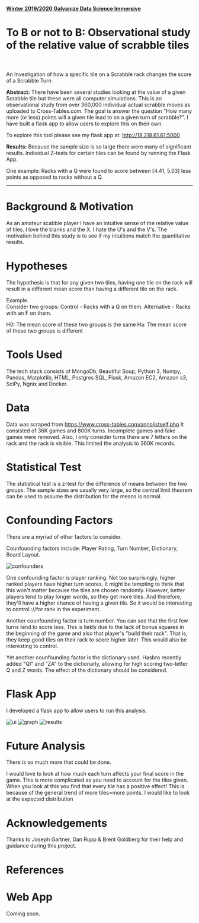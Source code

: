 

[__Winter 2019/2020 Galvanize Data Science Immersive__](https://www.galvanize.com/austin)

# To B or not to B: Observational study of the relative value of scrabble tiles
<br><br>
An Investigation of how a specific tile on a Scrabble rack changes the score of a Scrabble Turn

__Abstract:__
There have been several studies looking at the value of a given Scrabble tile but these were all computer simulations.  This is an observational study from over 360,000 individual actual scrabble moves as uploaded to Cross-Tables.com.  The goal is answer the question "How many more (or less) points will a given tile lead to on a given turn of scrabble?".  I have built a flask app to allow users to explore this on their own.

To explore this tool please see my flask app at: http://18.218.61.61:5000


__Results:__
Because the sample size is so large there were many of significant results.  Individual Z-tests for certain tiles can be found by running the Flask App.  

One example:  Racks with a Q were found to score between [4.41, 5.03] less points as opposed to racks without a Q.

---

# Background & Motivation
As an amateur scabble player I have an intuitive sense of the relative value of tiles.  I love the blanks and the X.  I hate the U's and the V's.   The motivation behind this study is to see if my intuitions match the quantitative results.


# Hypotheses

The hypothesis is that for any given two tiles, having one tile on the rack will result in a different mean score than having a different tile on the rack.

Example.  
Consider two groups:  Control - Racks with a Q on them.   Alternative - Racks with an F on them.

H0:  The mean score of these two groups is the same
Ha:  The mean score of these two groups is different

# Tools Used
The tech stack consists of MongoDb, Beautiful Soup, Python 3, Numpy, Pandas, Matplotlib, HTML, Postgres SQL, Flask, Amazon EC2, Amazon s3, SciPy, Ngnix and Docker.

# Data

Data was scraped from https://www.cross-tables.com/annolistself.php  It consisted of 36K games and 800K turns.  Incomplete games and fake games were removed.  Also, I only consider turns there are 7 letters on the rack and the rack is visible.  This limited the analysis to 360K records.

# Statistical Test

The statistical test is a z-test for the difference of means between the two groups.  The sample sizes are usually very large, so the central limit theorem can be used to assume the distribution for the means is normal.

# Confounding Factors

There are a myriad of other factors to consider.  

Counfounding factors include: Player Rating, Turn Number, Dictionary, Board Layout.

![confounders](https://github.com/pkgalea/scrabble/blob/master/images/confounders.png)

One confounding factor is player ranking.  Not too surprisingly, higher ranked players have higher turn scores.  It might be tempting to think that this won't matter because the tiles are chosen randomly.  However, better players tend to play longer words, so they get more tiles.  And therefore, they'll have a higher chance of having a given tile.  So it would be interesting to control ://for rank in the experiment.

Another counfounding factor is turn number.  You can see that the first few turns tend to score less.  This is liekly due to the lack of bonus squares in the beginning of the game and also that player's "build their rack".  That is, they keep good tiles on their rack to score higher later.  This would also be interesting to control.

Yet another counfounding factor is the dictionary used.  Hasbro recently added "QI" and "ZA" to the dictionarly, allowing for high scoring two-letter Q and Z words.  The effect of the dictionary should be considered.

# Flask App

I developed a flask app to allow users to run this analysis.   

![ui](https://github.com/pkgalea/scrabble/blob/master/images/ui.png)
![graph](https://github.com/pkgalea/scrabble/blob/master/images/graph.png)
![results](https://github.com/pkgalea/scrabble/blob/master/images/results.png)



# Future Analysis

There is so much more that could be done.  

I would love to look at how much each turn affects your final score in the game.  This is more complicated as you need to account for the tiles given.  When you look at this you find that every tile has a positive effect!  This is because of the general trend of more tiles=more points.  I would like to look at the expected distribution


# Acknowledgements

Thanks to Joseph Gartner, Dan Rupp & Brent Goldberg for their help and guidance during this project.


# References


# Web App

Coming soon.

